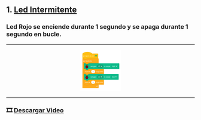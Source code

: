 ## 1. [Led Intermitente](README.md)

### Led Rojo se enciende durante 1 segundo y se apaga durante 1 segundo en bucle.

---

<p align="center"><img src="img/ledIntermitente.png" alt="ledInt" width="22%"></p>

---

### 🎞️ [Descargar Video](https://raw.githubusercontent.com/Nando-Asir/practicasRaspberry/refs/heads/main/videos/ledRoja.mov)
